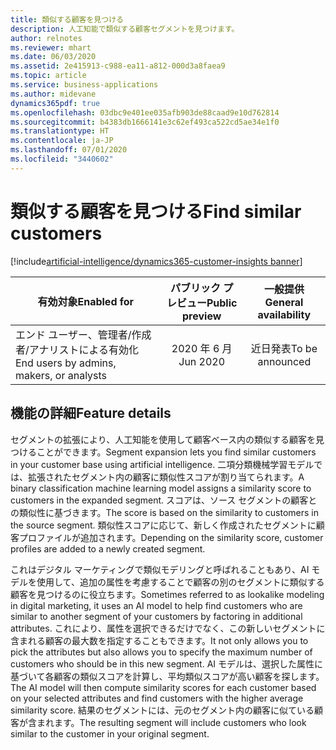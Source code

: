```yaml
---
title: 類似する顧客を見つける
description: 人工知能で類似する顧客セグメントを見つけます。
author: relnotes
ms.reviewer: mhart
ms.date: 06/03/2020
ms.assetid: 2e415913-c988-ea11-a812-000d3a8faea9
ms.topic: article
ms.service: business-applications
ms.author: midevane
dynamics365pdf: true
ms.openlocfilehash: 03dbc9e401ee035afb903de88caad9e10d762814
ms.sourcegitcommit: b4383db1666141e3c62ef493ca522cd5ae34e1f0
ms.translationtype: HT
ms.contentlocale: ja-JP
ms.lasthandoff: 07/01/2020
ms.locfileid: "3440602"
---
```

# <a name="find-similar-customers"></a><span data-ttu-id="352f2-103">類似する顧客を見つける</span><span class="sxs-lookup"><span data-stu-id="352f2-103">Find similar customers</span></span>
[!include[artificial-intelligence/dynamics365-customer-insights banner](../includes/artificial-intelligence/dynamics365-customer-insights.md)]

| <span data-ttu-id="352f2-104">有効対象</span><span class="sxs-lookup"><span data-stu-id="352f2-104">Enabled for</span></span>    |  <span data-ttu-id="352f2-105">パブリック プレビュー</span><span class="sxs-lookup"><span data-stu-id="352f2-105">Public preview</span></span> | <span data-ttu-id="352f2-106">一般提供</span><span class="sxs-lookup"><span data-stu-id="352f2-106">General availability</span></span> | 
| ---------- | :----------: |:----------: |
|<span data-ttu-id="352f2-107">エンド ユーザー、管理者/作成者/アナリストによる有効化</span><span class="sxs-lookup"><span data-stu-id="352f2-107">End users by admins, makers, or analysts</span></span>|<span data-ttu-id="352f2-108">2020 年 6 月</span><span class="sxs-lookup"><span data-stu-id="352f2-108">Jun 2020</span></span>| <span data-ttu-id="352f2-109">近日発表</span><span class="sxs-lookup"><span data-stu-id="352f2-109">To be announced</span></span>|






## <a name="feature-details"></a><span data-ttu-id="352f2-110">機能の詳細</span><span class="sxs-lookup"><span data-stu-id="352f2-110">Feature details</span></span>
<!--feature detail start -->
<span data-ttu-id="352f2-111">セグメントの拡張により、人工知能を使用して顧客ベース内の類似する顧客を見つけることができます。</span><span class="sxs-lookup"><span data-stu-id="352f2-111">Segment expansion lets you find similar customers in your customer base using artificial intelligence.</span></span> <span data-ttu-id="352f2-112">二項分類機械学習モデルでは、拡張されたセグメント内の顧客に類似性スコアが割り当てられます。</span><span class="sxs-lookup"><span data-stu-id="352f2-112">A binary classification machine learning model assigns a similarity score to customers in the expanded segment.</span></span> <span data-ttu-id="352f2-113">スコアは、ソース セグメントの顧客との類似性に基づきます。</span><span class="sxs-lookup"><span data-stu-id="352f2-113">The score is based on the similarity to customers in the source segment.</span></span> <span data-ttu-id="352f2-114">類似性スコアに応じて、新しく作成されたセグメントに顧客プロファイルが追加されます。</span><span class="sxs-lookup"><span data-stu-id="352f2-114">Depending on the similarity score, customer profiles are added to a newly created segment.</span></span>

<span data-ttu-id="352f2-115">これはデジタル マーケティングで類似モデリングと呼ばれることもあり、AI モデルを使用して、追加の属性を考慮することで顧客の別のセグメントに類似する顧客を見つけるのに役立ちます。</span><span class="sxs-lookup"><span data-stu-id="352f2-115">Sometimes referred to as lookalike modeling in digital marketing, it uses an AI model to help find customers who are similar to another segment of your customers by factoring in additional attributes.</span></span> <span data-ttu-id="352f2-116">これにより、属性を選択できるだけでなく、この新しいセグメントに含まれる顧客の最大数を指定することもできます。</span><span class="sxs-lookup"><span data-stu-id="352f2-116">It not only allows you to pick the attributes but also allows you to specify the maximum number of customers who should be in this new segment.</span></span> <span data-ttu-id="352f2-117">AI モデルは、選択した属性に基づいて各顧客の類似スコアを計算し、平均類似スコアが高い顧客を探します。</span><span class="sxs-lookup"><span data-stu-id="352f2-117">The AI model will then compute similarity scores for each customer based on your selected attributes and find customers with the higher average similarity score.</span></span> <span data-ttu-id="352f2-118">結果のセグメントには、元のセグメント内の顧客に似ている顧客が含まれます。</span><span class="sxs-lookup"><span data-stu-id="352f2-118">The resulting segment will include customers who look similar to the customer in your original segment.</span></span>
<!--feature detail end -->









